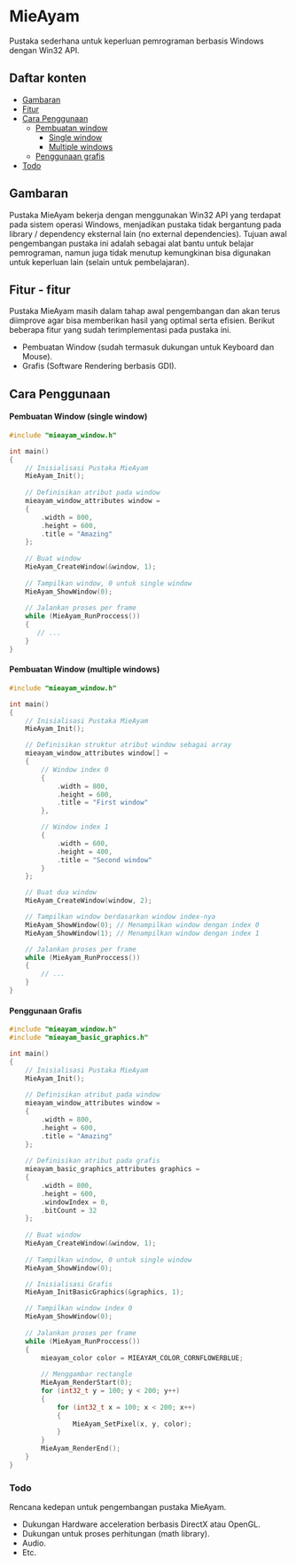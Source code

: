 # MieAyam
Pustaka sederhana untuk keperluan pemrograman berbasis Windows dengan Win32 API.

## Daftar konten
- [Gambaran]("#gambaran")
- [Fitur]("#fitur---fitur")
- [Cara Penggunaan]("#cara-penggunaan")
	- [Pembuatan window]("#pembuatan-window-single-window")
		- [Single window]("pembuatan-window-single-window")
		- [Multiple windows]("pembuatan-window-multiple-windows")
	- [Penggunaan grafis]("#penggunaan-grafis")
- [Todo]("todo")

## Gambaran
Pustaka MieAyam bekerja dengan menggunakan Win32 API yang terdapat pada sistem operasi Windows, menjadikan pustaka tidak bergantung pada library / dependency eksternal lain (no external dependencies). Tujuan awal pengembangan pustaka ini adalah sebagai alat bantu untuk belajar pemrograman, namun juga tidak menutup kemungkinan bisa digunakan untuk keperluan lain (selain untuk pembelajaran).

## Fitur - fitur
Pustaka MieAyam masih dalam tahap awal pengembangan dan akan terus diimprove agar bisa memberikan hasil yang optimal serta efisien. Berikut beberapa fitur yang sudah terimplementasi pada pustaka ini.
- Pembuatan Window (sudah termasuk dukungan untuk Keyboard dan Mouse).
- Grafis (Software Rendering berbasis GDI).

## Cara Penggunaan

#### Pembuatan Window (single window)
```cpp
#include "mieayam_window.h"

int main()
{
	// Inisialisasi Pustaka MieAyam
	MieAyam_Init();
	
	// Definisikan atribut pada window
	mieayam_window_attributes window =
	{
		.width = 800,
		.height = 600,
		.title = "Amazing"
	};
	
	// Buat window
	MieAyam_CreateWindow(&window, 1);
	
	// Tampilkan window, 0 untuk single window
	MieAyam_ShowWindow(0);
	
	// Jalankan proses per frame
	while (MieAyam_RunProccess())
	{
	   // ...
	}
}
```

#### Pembuatan Window (multiple windows)
```cpp
#include "mieayam_window.h"

int main()
{
	// Inisialisasi Pustaka MieAyam
	MieAyam_Init();

	// Definisikan struktur atribut window sebagai array
	mieayam_window_attributes window[] =
	{
		// Window index 0
		{
			.width = 800,
			.height = 600,
			.title = "First window"
		},

		// Window index 1
		{
			.width = 600,
			.height = 400,
			.title = "Second window"
		}
	};

	// Buat dua window
	MieAyam_CreateWindow(window, 2);

	// Tampilkan window berdasarkan window index-nya
	MieAyam_ShowWindow(0); // Menampilkan window dengan index 0
	MieAyam_ShowWindow(1); // Menampilkan window dengan index 1

	// Jalankan proses per frame
	while (MieAyam_RunProccess())
	{
		// ...
	}
}
```

#### Penggunaan Grafis
```cpp
#include "mieayam_window.h"
#include "mieayam_basic_graphics.h"

int main()
{
	// Inisialisasi Pustaka MieAyam
	MieAyam_Init();
	
	// Definisikan atribut pada window
	mieayam_window_attributes window =
	{
		.width = 800,
		.height = 600,
		.title = "Amazing"
	};
	
	// Definisikan atribut pada grafis
	mieayam_basic_graphics_attributes graphics =
	{
		.width = 800,
		.height = 600,
		.windowIndex = 0,
		.bitCount = 32
	};
	
	// Buat window
	MieAyam_CreateWindow(&window, 1);
	
	// Tampilkan window, 0 untuk single window
	MieAyam_ShowWindow(0);

	// Inisialisasi Grafis
	MieAyam_InitBasicGraphics(&graphics, 1);

	// Tampilkan window index 0
	MieAyam_ShowWindow(0);
	
	// Jalankan proses per frame
	while (MieAyam_RunProccess())
	{
		mieayam_color color = MIEAYAM_COLOR_CORNFLOWERBLUE;
		
		// Menggambar rectangle
		MieAyam_RenderStart(0);
		for (int32_t y = 100; y < 200; y++)
		{
			for (int32_t x = 100; x < 200; x++)
			{
				MieAyam_SetPixel(x, y, color);
			}
		}
		MieAyam_RenderEnd();
	}
}
```

### Todo
Rencana kedepan untuk pengembangan pustaka MieAyam.
- Dukungan Hardware acceleration berbasis DirectX atau OpenGL.
- Dukungan untuk proses perhitungan (math library).
- Audio.
- Etc.